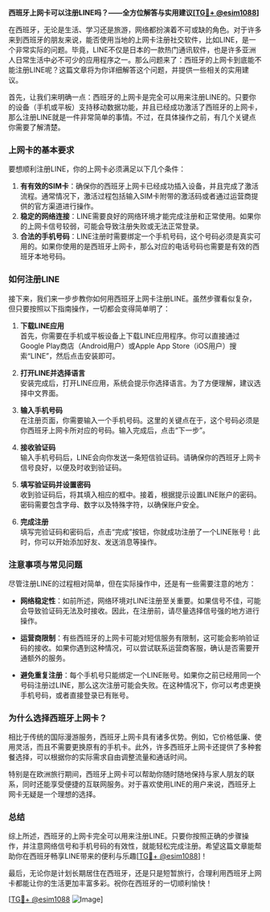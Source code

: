 **西班牙上网卡可以注册LINE吗？——全方位解答与实用建议[[TG💪+ @esim1088](https://t.me/s/esim1088)]**

在西班牙，无论是生活、学习还是旅游，网络都扮演着不可或缺的角色。对于许多来到西班牙的朋友来说，能否使用当地的上网卡注册社交软件，比如LINE，是一个非常实际的问题。毕竟，LINE不仅是日本的一款热门通讯软件，也是许多亚洲人日常生活中必不可少的应用程序之一。那么问题来了：西班牙的上网卡到底能不能注册LINE呢？这篇文章将为你详细解答这个问题，并提供一些相关的实用建议。

首先，让我们来明确一点：西班牙的上网卡是完全可以用来注册LINE的。只要你的设备（手机或平板）支持移动数据功能，并且已经成功激活了西班牙的上网卡，那么注册LINE就是一件非常简单的事情。不过，在具体操作之前，有几个关键点你需要了解清楚。

### **上网卡的基本要求**
要想顺利注册LINE，你的上网卡必须满足以下几个条件：
1. **有有效的SIM卡**：确保你的西班牙上网卡已经成功插入设备，并且完成了激活流程。通常情况下，激活过程包括输入SIM卡附带的激活码或者通过运营商提供的官方渠道进行操作。
2. **稳定的网络连接**：LINE需要良好的网络环境才能完成注册和正常使用。如果你的上网卡信号较弱，可能会导致注册失败或无法正常登录。
3. **合法的手机号码**：LINE注册时需要绑定一个手机号码，这个号码必须是真实可用的。如果你使用的是西班牙上网卡，那么对应的电话号码也需要是有效的西班牙本地号码。

### **如何注册LINE**
接下来，我们来一步步教你如何用西班牙上网卡注册LINE。虽然步骤看似复杂，但只要按照以下指南操作，一切都会变得简单明了：

1. **下载LINE应用**  
   首先，你需要在手机或平板设备上下载LINE应用程序。你可以直接通过Google Play商店（Android用户）或Apple App Store（iOS用户）搜索“LINE”，然后点击安装即可。

2. **打开LINE并选择语言**  
   安装完成后，打开LINE应用，系统会提示你选择语言。为了方便理解，建议选择中文界面。

3. **输入手机号码**  
   在注册页面，你需要输入一个手机号码。这里的关键点在于，这个号码必须是你西班牙上网卡所对应的号码。输入完成后，点击“下一步”。

4. **接收验证码**  
   输入手机号码后，LINE会向你发送一条短信验证码。请确保你的西班牙上网卡信号良好，以便及时收到验证码。

5. **填写验证码并设置密码**  
   收到验证码后，将其填入相应的框中。接着，根据提示设置LINE账户的密码。密码需要包含字母、数字以及特殊字符，以确保账户安全。

6. **完成注册**  
   填写完验证码和密码后，点击“完成”按钮，你就成功注册了一个LINE账号！此时，你可以开始添加好友、发送消息等操作。

### **注意事项与常见问题**
尽管注册LINE的过程相对简单，但在实际操作中，还是有一些需要注意的地方：

- **网络稳定性**：如前所述，网络环境对LINE注册至关重要。如果信号不佳，可能会导致验证码无法及时接收。因此，在注册前，请尽量选择信号强的地方进行操作。
  
- **运营商限制**：有些西班牙的上网卡可能对短信服务有限制，这可能会影响验证码的接收。如果你遇到这种情况，可以尝试联系运营商客服，确认是否需要开通额外的服务。

- **避免重复注册**：每个手机号只能绑定一个LINE账号。如果你之前已经用同一个号码注册过LINE，那么这次注册可能会失败。在这种情况下，你可以考虑更换手机号码，或者直接登录已有账号。

### **为什么选择西班牙上网卡？**
相比于传统的国际漫游服务，西班牙上网卡具有诸多优势。例如，它价格低廉、使用灵活，而且不需要更换原有的手机卡。此外，许多西班牙上网卡还提供了多种套餐选择，可以根据你的实际需求自由调整流量和通话时间。

特别是在欧洲旅行期间，西班牙上网卡可以帮助你随时随地保持与家人朋友的联系，同时还能享受便捷的互联网服务。对于喜欢使用LINE的用户来说，西班牙上网卡无疑是一个理想的选择。

### **总结**
综上所述，西班牙的上网卡完全可以用来注册LINE。只要你按照正确的步骤操作，并注意网络信号和手机号码的有效性，就能轻松完成注册。希望这篇文章能帮助你在西班牙畅享LINE带来的便利与乐趣[[TG💪+ @esim1088](https://t.me/s/esim1088)]！

最后，无论你是计划长期居住在西班牙，还是只是短暂旅行，合理利用西班牙上网卡都能让你的生活更加丰富多彩。祝你在西班牙的一切顺利愉快！

[[TG💪+ @esim1088](https://t.me/s/esim1088) ![Image](https://i.postimg.cc/4NQfJmqS/Snipaste-2025-05-13-00-14-12.png)]